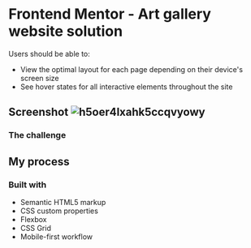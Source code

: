 # Frontend Mentor - Art gallery website solution
Users should be able to:

- View the optimal layout for each page depending on their device's screen size
- See hover states for all interactive elements throughout the site


## Screenshot ![h5oer4lxahk5ccqvyowy](https://user-images.githubusercontent.com/110342939/232132123-52540331-7ee5-4770-a9ed-0926ac357a0a.jpg)
### The challenge


## My process

### Built with

- Semantic HTML5 markup
- CSS custom properties
- Flexbox
- CSS Grid
- Mobile-first workflow

